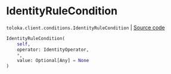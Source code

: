 # IdentityRuleCondition
`toloka.client.conditions.IdentityRuleCondition` | [Source code](https://github.com/Toloka/toloka-kit/blob/v1.1.1/src/client/conditions.py#L78)

```python
IdentityRuleCondition(
    self,
    operator: IdentityOperator,
    *,
    value: Optional[Any] = None
)
```

